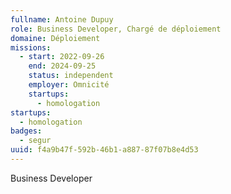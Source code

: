 ```yaml
---
fullname: Antoine Dupuy
role: Business Developer, Chargé de déploiement
domaine: Déploiement
missions:
  - start: 2022-09-26
    end: 2024-09-25
    status: independent
    employer: Omnicité
    startups:
      - homologation
startups:
  - homologation
badges:
  - segur
uuid: f4a9b47f-592b-46b1-a887-87f07b8e4d53
---
```

Business Developer